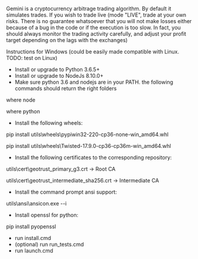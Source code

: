 Gemini is a cryptocurrency arbitrage trading algorithm. By default it simulates trades. If you wish to trade live (mode "LIVE", trade at your own risks. There is no guarantee whatsoever that you will not make losses either because of a bug in the code or if the execution is too slow. In fact, you should always monitor the trading activity carefully, and adjust your profit target depending on the lags with the exchanges)

Instructions for Windows (could be easily made compatible with Linux. TODO: test on Linux)
- Install or upgrade to Python 3.6.5+
- Install or upgrade to NodeJs 8.10.0+
- Make sure python 3.6 and nodejs are in your PATH. the following commands should return the right folders

where node

where python
- Install the following wheels:

pip install utils\wheels\pypiwin32-220-cp36-none-win_amd64.whl

pip install utils\wheels\Twisted-17.9.0-cp36-cp36m-win_amd64.whl
- Install the following certificates to the corresponding repository:

utils\cert\geotrust_primary_g3.crt -> Root CA

utils\cert\geotrust_intermediate_sha256.crt -> Intermediate CA
- Install the command prompt ansi support:

utils\ansi\ansicon.exe --i
- Install openssl for python:

pip install pyopenssl
- run install.cmd
- (optional) run run_tests.cmd
- run launch.cmd
